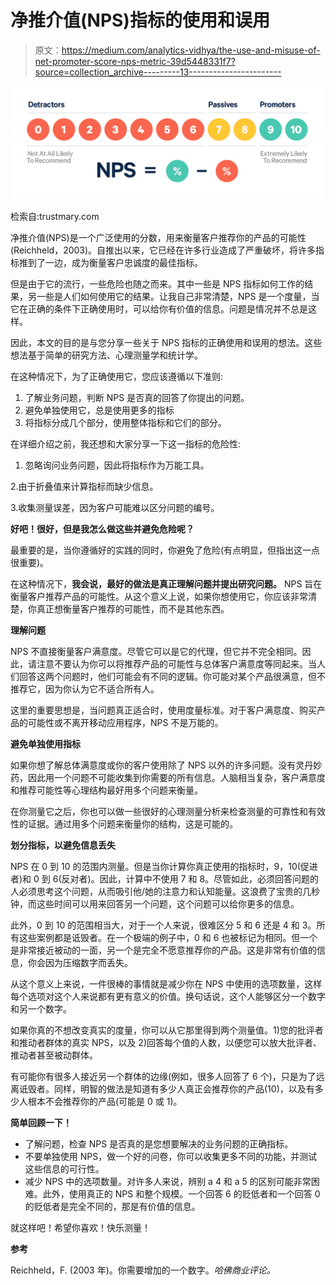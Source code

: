 # 净推介值(NPS)指标的使用和误用

> 原文：<https://medium.com/analytics-vidhya/the-use-and-misuse-of-net-promoter-score-nps-metric-39d5448331f7?source=collection_archive---------13----------------------->

![](img/1b5d773818e069780663b348d52f3626.png)

检索自:trustmary.com

净推介值(NPS)是一个广泛使用的分数，用来衡量客户推荐你的产品的可能性(Reichheld，2003)。自推出以来，它已经在许多行业造成了严重破坏，将许多指标推到了一边，成为衡量客户忠诚度的最佳指标。

但是由于它的流行，一些危险也随之而来。其中一些是 NPS 指标如何工作的结果，另一些是人们如何使用它的结果。让我自己非常清楚，NPS 是一个度量，当它在正确的条件下正确使用时，可以给你有价值的信息。问题是情况并不总是这样。

因此，本文的目的是与您分享一些关于 NPS 指标的正确使用和误用的想法。这些想法基于简单的研究方法、心理测量学和统计学。

在这种情况下，为了正确使用它，您应该遵循以下准则:

1.  了解业务问题，判断 NPS 是否真的回答了你提出的问题。
2.  避免单独使用它，总是使用更多的指标
3.  将指标分成几个部分，使用整体指标和它们的部分。

在详细介绍之前，我还想和大家分享一下这一指标的危险性:

1.  忽略询问业务问题，因此将指标作为万能工具。

2.由于折叠值来计算指标而缺少信息。

3.收集测量误差，因为客户可能难以区分问题的编号。

**好吧！很好，但是我怎么做这些并避免危险呢？**

最重要的是，当你遵循好的实践的同时，你避免了危险(有点明显，但指出这一点很重要)。

在这种情况下，**我会说，最好的做法是真正理解问题并提出研究问题。** NPS 旨在衡量客户推荐产品的可能性。从这个意义上说，如果你想使用它，你应该非常清楚，你真正想衡量客户推荐的可能性，而不是其他东西。

**理解问题**

NPS 不直接衡量客户满意度。尽管它可以是它的代理，但它并不完全相同。因此，请注意不要认为你可以将推荐产品的可能性与总体客户满意度等同起来。当人们回答这两个问题时，他们可能会有不同的逻辑。你可能对某个产品很满意，但不推荐它，因为你认为它不适合所有人。

这里的重要思想是，当问题真正适合时，使用度量标准。对于客户满意度、购买产品的可能性或不离开移动应用程序，NPS 不是万能的。

**避免单独使用指标**

如果你想了解总体满意度或你的客户使用除了 NPS 以外的许多问题。没有灵丹妙药，因此用一个问题不可能收集到你需要的所有信息。人脑相当复杂，客户满意度和推荐可能性等心理结构最好用多个问题来衡量。

在你测量它之后，你也可以做一些很好的心理测量分析来检查测量的可靠性和有效性的证据。通过用多个问题来衡量你的结构，这是可能的。

**划分指标，以避免信息丢失**

NPS 在 0 到 10 的范围内测量。但是当你计算你真正使用的指标时，9，10(促进者)和 0 到 6(反对者)。因此，计算中不使用 7 和 8。尽管如此，必须回答问题的人必须思考这个问题，从而吸引他/她的注意力和认知能量。这浪费了宝贵的几秒钟，而这些时间可以用来回答另一个问题，这个问题可以给你更多的信息。

此外，0 到 10 的范围相当大，对于一个人来说，很难区分 5 和 6 还是 4 和 3。所有这些案例都是诋毁者。在一个极端的例子中，0 和 6 也被标记为相同。但一个是非常接近被动的一面，另一个是完全不愿意推荐你的产品。这是非常有价值的信息，你会因为压缩数字而丢失。

从这个意义上来说，一件很棒的事情就是减少你在 NPS 中使用的选项数量，这样每个选项对这个人来说都有更有意义的价值。换句话说，这个人能够区分一个数字和另一个数字。

如果你真的不想改变真实的度量，你可以从它那里得到两个测量值。1)您的批评者和推动者群体的真实 NPS，以及 2)回答每个值的人数，以便您可以放大批评者、推动者甚至被动群体。

有可能你有很多人接近另一个群体的边缘(例如，很多人回答了 6 个)，只是为了远离诋毁者。同样，明智的做法是知道有多少人真正会推荐你的产品(10)，以及有多少人根本不会推荐你的产品(可能是 0 或 1)。

**简单回顾一下！**

*   了解问题，检查 NPS 是否真的是您想要解决的业务问题的正确指标。
*   不要单独使用 NPS，做一个好的问卷，你可以收集更多不同的功能，并测试这些信息的可行性。
*   减少 NPS 中的选项数量。对许多人来说，辨别 a 4 和 a 5 的区别可能非常困难。此外，使用真正的 NPS 和整个规模。一个回答 6 的贬低者和一个回答 0 的贬低者是完全不同的，那是有价值的信息。

就这样吧！希望你喜欢！快乐测量！

**参考**

Reichheld，F. (2003 年)。你需要增加的一个数字。*哈佛商业评论。*